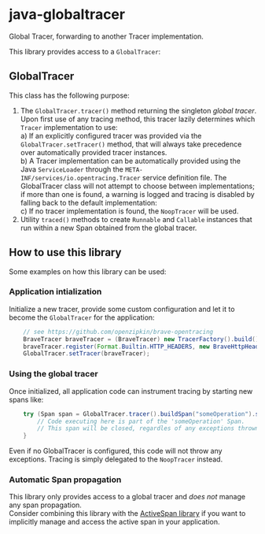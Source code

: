 # java-globaltracer
Global Tracer, forwarding to another Tracer implementation.

This library provides access to a `GlobalTracer`:

## GlobalTracer
This class has the following purpose:
 1. The `GlobalTracer.tracer()` method returning the singleton _global tracer_.  
    Upon first use of any tracing method, this tracer lazily determines which `Tracer`
    implementation to use:  
    a) If an explicitly configured tracer was provided via the `GlobalTracer.setTracer()` method,
    that will always take precedence over automatically provided tracer instances.  
    b) A Tracer implementation can be automatically provided using the Java `ServiceLoader` through the
    `META-INF/services/io.opentracing.Tracer` service definition file.
    The GlobalTracer class will not attempt to choose between implementations;
    if more than one is found, a warning is logged and tracing is disabled by
    falling back to the default implementation:  
    c) If no tracer implementation is found, the `NoopTracer` will be used.
 2. Utility `traced()` methods to create `Runnable` and `Callable` instances that run within 
    a new Span obtained from the global tracer.

## How to use this library
Some examples on how this library can be used:

### Application intialization
Initialize a new tracer, provide some custom configuration 
and let it to become the `GlobalTracer` for the application:
````java
    // see https://github.com/openzipkin/brave-opentracing
    BraveTracer braveTracer = (BraveTracer) new TracerFactory().build();
    braveTracer.register(Format.Builtin.HTTP_HEADERS, new BraveHttpHeadersExtractor(braveTracer));
    GlobalTracer.setTracer(braveTracer);
````

### Using the global tracer
Once initialized, all application code can instrument tracing by starting new spans like:
````java
    try (Span span = GlobalTracer.tracer().buildSpan("someOperation").start()) {
        // Code executing here is part of the 'someOperation' Span.
        // This span will be closed, regardles of any exceptions thrown here.
    }
````

Even if no GlobalTracer is configured, this code will not throw any exceptions.
Tracing is simply delegated to the `NoopTracer` instead.

### Automatic Span propagation
This library only provides access to a global tracer and _does not_ manage any span propagation.  
Consider combining this library with the [ActiveSpan library](https://github.com/opentracing-contrib/java-activespan)
if you want to implicitly manage and access the active span in your application.
